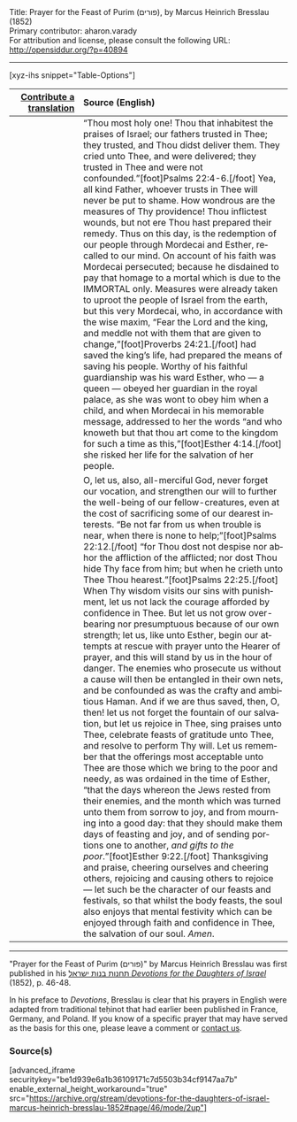 <html>
<head></head>
<body>
Title: Prayer for the Feast of Purim (פורים), by Marcus Heinrich Bresslau (1852)<br />
Primary contributor: aharon.varady<br />
For attribution and license, please consult the following URL: <a href="http://opensiddur.org/?p=40894">http://opensiddur.org/?p=40894</a>
<p />
<hr />

[xyz-ihs snippet="Table-Options"]<table style="margin-left: auto; margin-right: auto;" class="draggable">
<thead><tr><th id="x" style="text-align: right;"><a href="/translate/" target="_blank" rel="noopener">Contribute a translation</a></th><th style="text-align: left;">Source (English)</th></tr></thead>
<tbody>
<tr><td style="vertical-align:top;" width="25%">
<div class="liturgy" lang="he">

</span></div></td>
 
<td style="vertical-align:top;">
<div class="english" lang="en">
“Thou most holy one! Thou that inhabitest the praises of Israel; our fathers trusted in Thee; they trusted, and Thou didst deliver them. They cried unto Thee, and were delivered; they trusted in Thee and were not confounded.”[foot]Psalms 22:4-6.[/foot] Yea, all kind Father, whoever trusts in Thee will never be put to shame. How wondrous are the measures of Thy providence! Thou inflictest wounds, but not ere Thou hast prepared their remedy. Thus on this day, is the redemption of our people through Mordecai and Esther, recalled to our mind. On account of his faith was Mordecai persecuted; because he disdained to pay that homage to a mortal which is due to the IMMORTAL only. Measures were already taken to uproot the people of Israel from the earth, but this very Mordecai, who, in accordance with the wise maxim, “Fear the Lord and the king, and meddle not with them that are given to change,”[foot]Proverbs 24:21.[/foot] had saved the king’s life, had prepared the means of saving his people. Worthy of his faithful guardianship was his ward Esther, who — a queen — obeyed her guardian in the royal palace, as she was wont to obey him when a child, and when Mordecai in his memorable message, addressed to her the words “and who knoweth but that thou art come to the kingdom for such a time as this,”[foot]Esther 4:14.[/foot] she risked her life for the salvation of her people. 
</div></td></tr>


<tr><td style="vertical-align:top;">
<div class="liturgy" lang="he">

</span></div></td>
 
<td style="vertical-align:top;">
<div class="english" lang="en">
O, let us, also, all-merciful God, never forget our vocation, and strengthen our will to further the well-being of our fellow-creatures, even at the cost of sacrificing some of our dearest interests. “Be not far from us when trouble is near, when there is none to help;”[foot]Psalms 22:12.[/foot] “for Thou dost not despise nor abhor the affliction of the afflicted; nor dost Thou hide Thy face from him; but when he crieth unto Thee Thou hearest.”[foot]Psalms 22:25.[/foot] When Thy wisdom visits our sins with punishment, let us not lack the courage afforded by confidence in Thee. But let us not grow over-bearing nor presumptuous because of our own strength; let us, like unto Esther, begin our attempts at rescue with prayer unto the Hearer of prayer, and this will stand by us in the hour of danger. The enemies who prosecute us without a cause will then be entangled in their own nets, and be confounded as was the crafty and ambitious Haman. And if we are thus saved, then, O, then! let us not forget the fountain of our salvation, but let us rejoice in Thee, sing praises unto Thee, celebrate feasts of gratitude unto Thee, and resolve to perform Thy will. Let us remember that the offerings most acceptable unto Thee are those which we bring to the poor and needy, as was ordained in the time of Esther, “that the days whereon the Jews rested from their enemies, and the month which was turned unto them from sorrow to joy, and from mourning into a good day: that they should make them days of feasting and joy, and of sending portions one to another, <em>and gifts to the poor</em>.”[foot]Esther 9:22.[/foot] Thanksgiving and praise, cheering ourselves and cheering others, rejoicing and causing others to rejoice — let such be the character of our feasts and festivals, so that whilst the body feasts, the soul also enjoys that mental festivity which can be enjoyed through faith and confidence in Thee, the salvation of our soul. <em>Amen</em>. 
</div></td></tr>
</tbody></table>

<hr />

"Prayer for the Feast of Purim (פורים)" by Marcus Heinrich Bresslau was first published in his <a href="/?p=32040">תחנות בנות ישראל <em>Devotions for the Daughters of Israel</em></a> (1852), p. 46-48. 

In his preface to <em>Devotions</em>, Bresslau is clear that his prayers in English were adapted from traditional teḥinot that had earlier been published in France, Germany, and Poland. If you know of a specific prayer that may have served as the basis for this one, please leave a comment or <a href="/contact/">contact us</a>.

<h3>Source(s)</h3>

[advanced_iframe securitykey="be1d939e6a1b36109171c7d5503b34cf9147aa7b" enable_external_height_workaround="true" src="https://archive.org/stream/devotions-for-the-daughters-of-israel-marcus-heinrich-bresslau-1852#page/46/mode/2up"]

&nbsp;
</body>
</html>